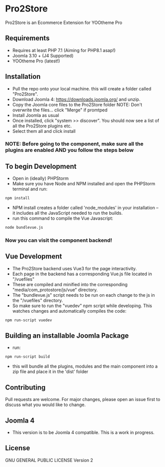# Pro2Store

Pro2Store is an Ecommerce Extension for YOOtheme Pro

## Requirements

- Requires at least PHP 7.1 (Aiming for PHP8.1 asap!)
- Joomla 3.10 + (J4 Supported)
- YOOtheme Pro (latest!)

## Installation

- Pull the repo onto your local machine. this will create a folder called "Pro2Store".
- Download Joomla 4: https://downloads.joomla.org/ and unzip.
- Copy the Joomla core files to the Pro2Store folder NOTE: Don't overwrite the files… click "Merge" if promtped
- Install Joomla as usual
- Once installed, click "system >> discover". You should now see a list of all the Pro2Store plugins etc.
- Select them all and click install


### NOTE: Before going to the component, make sure all the plugins are enabled AND you follow the steps below

## To begin Development

- Open in (ideally) PHPStorm
- Make sure you have Node and NPM installed and open the PHPStorm terminal and run:

```bash
npm install
```

- NPM install creates a folder called 'node_modules' in your installation – it includes all the JavaScript needed to run the builds.
- run this command to compile the Vue Javascript:

```bash
node bundlevue.js
```

### Now you can visit the component backend!

## Vue Development

- The Pro2Store backend uses Vue3 for the page interactivity. 
- Each page in the backend has a corresponding Vue.js file located in "/vuefiles"
- These are compiled and minified into the corresponding "media/com_protostore/js/vue" directory.
- The "bundlevue.js" script needs to be run on each change to the js in the "/vuefiles" directory.
- So make sure to run the "vuedev" npm script while developing. This watches changes and automatically compiles the code:

```bash
npm run-script vuedev
```

## Building an installable Joomla Package

- run:
```bash
npm run-script build
```
- this will bundle all the plugins, modules and the main component into a zip file and place it in the 'dist' folder

## Contributing
Pull requests are welcome. For major changes, please open an issue first to discuss what you would like to change.

## Joomla 4

- This version is to be Joomla 4 compatible. This is a work in progress.

## License
GNU GENERAL PUBLIC LICENSE Version 2
